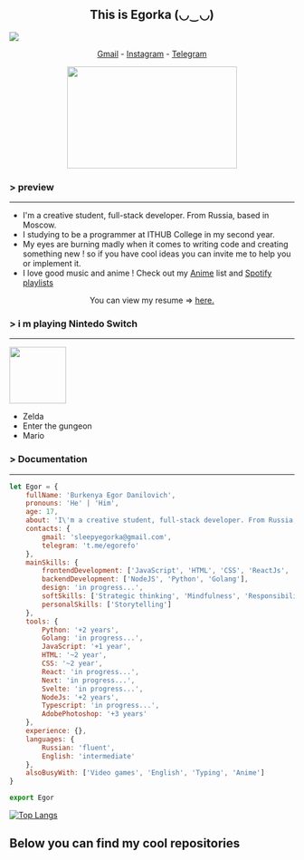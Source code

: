 <h2 align='center'> This is Egorka (◡‿◡)</h2>

![](https://komarev.com/ghpvc/?username=egorkaBurkenya&style=flat-square&color=blueviolet)

<!-- *** -->

<p align="center">
  <a href="mailto:sleepyegorka@gmail.com">Gmail</a> -
  <a href="https://www.instagram.com/kurospitt">Instagram</a> -
  <a href="https://t.me/egorefo">Telegram</a> 
</p> 


<p align='center' style="margin-top:1%;">
<img src="https://i.pinimg.com/originals/f1/63/11/f16311fd0c32786525f471c685bc516e.gif" width="300" height="180">
</p>


### > preview 
  *** 
* I'm a creative student, full-stack developer. From Russia, based in Moscow. 
* I studying to be a programmer at ITHUB College in my second year.
* My eyes are burning madly when it comes to writing code and creating something new ! so if you have cool ideas you can invite me to help you or implement it.
* I love good music and anime ! Сheck out my [Anime](https://www.notion.so/5fcc8a03cfe9416c81343a8375418534?v=fb83de3dd4534cce81bcaff59545dcbd) list and [Spotify playlists](https://open.spotify.com/user/312hndawxro64smna4szdxaj4ccq?si=P0WZP4bVQmCkALj5g-SHzw)
<p align='center'> You can view my resume => <a href='https://www.notion.so/a4eb6911c7974b5bb0103fce95d9db87 ' target=_blank><u>here</u>.</a></p>

### > i m playing Nintedo Switch

***

<img src="https://icon-library.com/images/nintendo-switch-icon-png/nintendo-switch-icon-png-11.jpg" width="100" height="100">

* Zelda 
* Enter the gungeon 
* Mario 


### > Documentation
***

```js
let Egor = {
    fullName: 'Burkenya Egor Danilovich',
    pronouns: 'He' | 'Him',
    age: 17,
    about: 'I\'m a creative student, full-stack developer. From Russia, based in Moscow',
    contacts: {
        gmail: 'sleepyegorka@gmail.com',
        telegram: 't.me/egorefo'
    },
    mainSkills: {
        frontendDevelopment: ['JavaScript', 'HTML', 'CSS', 'ReactJs', 'NextJs'],
        backendDevelopment: ['NodeJS', 'Python', 'Golang'],
        design: 'in progress...',
        softSkills: ['Strategic thinking', 'Mindfulness', 'Responsibility'],
        personalSkills: ['Storytelling']
    },
    tools: {
        Python: '+2 years',
        Golang: 'in progress...',
        JavaScript: '+1 year',
        HTML: '~2 year',
        CSS: '~2 year',
        React: 'in progress...',
        Next: 'in progress...',
        Svelte: 'in progress...',
        NodeJs: '+2 years',
        Typescript: 'in progress...',
        AdobePhotoshop: '+3 years'
    },
    experience: {},
    languages: {
        Russian: 'fluent',
        English: 'intermediate'
    },
    alsoBusyWith: ['Video games', 'English', 'Typing', 'Anime']
} 

export Egor
```

[![Top Langs](https://github-readme-stats.vercel.app/api/top-langs/?username=egorkaBurkenya&layout=demo&theme=radical&bg_color=0000&show_icons=false&hide_border=true&langs_count=100&text_color=1ac8ff&title_color=FF659C)](https://github.com/egorkaBurkenya)





## Below you can find my cool repositories 

